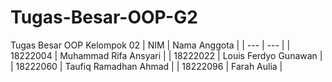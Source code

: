 # Tugas-Besar-OOP-G2
Tugas Besar OOP Kelompok 02
| NIM | Nama Anggota |
| --- | --- |
| 18222004 | Muhammad Rifa Ansyari |
| 18222022 | Louis Ferdyo Gunawan |
| 18222060 | Taufiq Ramadhan Ahmad |
| 18222096 | Farah Aulia |

